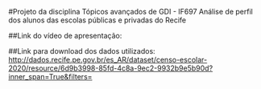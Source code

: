 #Projeto da disciplina Tópicos avançados de GDI - IF697
Análise de perfil dos alunos das escolas públicas e privadas do Recife

##Link do vídeo de apresentação:

##Link para download dos dados utilizados: http://dados.recife.pe.gov.br/es_AR/dataset/censo-escolar-2020/resource/6d9b3998-85fd-4c8a-9ec2-9932b9e5b90d?inner_span=True&filters=
